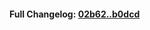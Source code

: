 

#### **Full Changelog:** [02b62..b0dcd](https://github.com/mediar-ai/skyprompt/compare/02b62..b0dcd)

